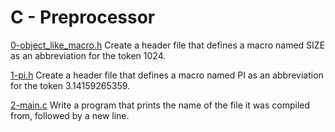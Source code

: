 # C - Preprocessor

[0-object_like_macro.h](./0-object_like_macro.h)
Create a header file that defines a macro named SIZE as an abbreviation for the token 1024.

[1-pi.h](./1-pi.h)
Create a header file that defines a macro named PI as an abbreviation for the token 3.14159265359.

[2-main.c](./2-main.c)
Write a program that prints the name of the file it was compiled from, followed by a new line.
